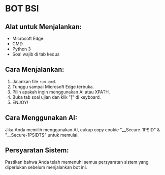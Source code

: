 # BOT BSI

## Alat untuk Menjalankan:

- Microsoft Edge
- CMD
- Python 3
- Soal wajib di tab kedua

## Cara Menjalankan:

1. Jalankan file `run.cmd`.
2. Tunggu sampai Microsoft Edge terbuka.
3. Pilih apakah ingin menggunakan AI atau XPATH.
4. Buka tab soal ujian dan klik "[" di keyboard.
5. ENJOY!

## Cara Menggunakan AI:

Jika Anda memilih menggunakan AI, cukup copy cookie "__Secure-1PSID" & "__Secure-1PSIDTS" untuk memulai.

## Persyaratan Sistem:

Pastikan bahwa Anda telah memenuhi semua persyaratan sistem yang diperlukan sebelum menjalankan bot ini.

